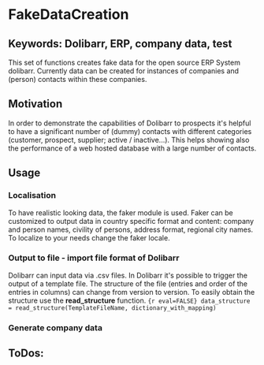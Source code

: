 # FakeDataCreation

## Keywords: Dolibarr, ERP, company data, test

This set of functions creates fake data for the open source ERP System dolibarr. Currently data can be created for instances of companies and (person) contacts within these companies.

## Motivation
In order to demonstrate the capabilities of Dolibarr to prospects it's helpful to have a significant number of (dummy) contacts with different categories
(customer, prospect, supplier; active / inactive...). This helps showing also the performance of a web hosted database with a large number of contacts.

## Usage

### Localisation
To have realistic looking data, the faker module is used. Faker can be customized to output data in country specific format and content: company and person names, civility of persons, address format, regional city names. To localize to your needs change the faker locale.

### Output to file - import file format of Dolibarr
Dolibarr can input data via .csv files. In Dolibarr it's possible to trigger the output of a template file. The structure of the file (entries and order of the entries in columns) can change from version to version. To easily obtain the structure use the **read_structure** function.
```{r eval=FALSE} data_structure = read_structure(TemplateFileName, dictionary_with_mapping) ```

### Generate company data



## ToDos:

